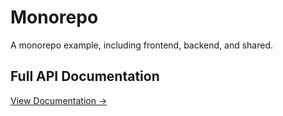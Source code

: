 # Monorepo
A monorepo example, including frontend, backend, and shared.

## Full API Documentation
[View Documentation →](https://bradhezh.github.io/monorepo-doc/)
